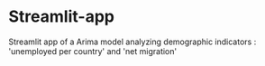 # Streamlit-app
Streamlit app of a Arima model analyzing demographic indicators : 'unemployed per country' and 'net migration'
